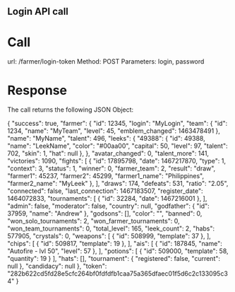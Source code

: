 Login API call
--------------


Call
====
url: /farmer/login-token
Method: POST
Parameters: login, password


Response
========

The call returns the following JSON Object:




{
    "success": true,
    "farmer": {
        "id": 12345,
        "login": "MyLogin",
        "team": {
            "id": 1234,
            "name": "MyTeam",
            "level": 45,
            "emblem_changed": 1463478491
        },
        "name": "MyName",
        "talent": 496,
        "leeks": {
            "49388": {
                "id": 49388,
                "name": "LeekName",
                "color": "#00aa00",
                "capital": 50,
                "level": 97,
                "talent": 702,
                "skin": 1,
                "hat": null
            },
        },
        "avatar_changed": 0,
        "talent_more": 141,
        "victories": 1090,
        "fights": [
            {
                "id": 17895798,
                "date": 1467217870,
                "type": 1,
                "context": 3,
                "status": 1,
                "winner": 0,
                "farmer_team": 2,
                "result": "draw",
                "farmer1": 45237,
                "farmer2": 45299,
                "farmer1_name": "Philippines",
                "farmer2_name": "MyLeek"
            },
        ],
        "draws": 174,
        "defeats": 531,
        "ratio": "2.05",
        "connected": false,
        "last_connection": 1467183507,
        "register_date": 1464072833,
        "tournaments": [
            {
                "id": 32284,
                "date": 1467216001
            },
        ],
        "admin": false,
        "moderator": false,
        "country": null,
        "godfather": {
            "id": 37959,
            "name": "Andrew"
        },
        "godsons": [],
        "color": "",
        "banned": 0,
        "won_solo_tournaments": 2,
        "won_farmer_tournaments": 0,
        "won_team_tournaments": 0,
        "total_level": 165,
        "leek_count": 2,
        "habs": 577905,
        "crystals": 0,
        "weapons": [
            {
                "id": 508999,
                "template": 37
            },
        ],
        "chips": [
            {
                "id": 509817,
                "template": 19
            },
        ],
        "ais": [
            {
                "id": 187845,
                "name": "Autofire - lvl 50",
                "level": 57
            },
        ],
        "potions": [
            {
                "id": 509000,
                "template": 58,
                "quantity": 19
            }
        ],
        "hats": [],
        "tournament": {
            "registered": false,
            "current": null
        },
        "candidacy": null
    },
    "token": "282b622cd5fd28e5cfc264bf0fdfdfb1caa75a365dfaec01f5d6c2c133095c34"
}